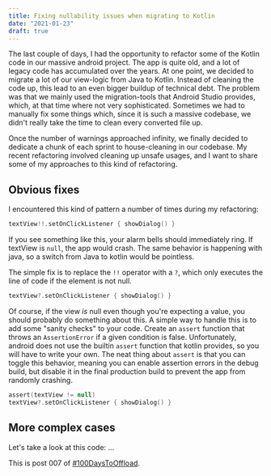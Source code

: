 ```yaml
---
title: Fixing nullability issues when migrating to Kotlin
date: "2021-01-23"
draft: true
---
```


The last couple of days, I had the opportunity to refactor some of the Kotlin code in our massive android project. The app is quite old, and a lot of legacy code has accumulated over the years. At one point, we decided to migrate a lot of our view-logic from Java to Kotlin. Instead of cleaning the code up, this lead to an even bigger buildup of technical debt. The problem was that we mainly used the migration-tools that Android Studio provides, which, at that time where not very sophisticated. Sometimes we had to manually fix some things which, since it is such a massive codebase, we didn't really take the time to clean every converted file up.

Once the number of warnings approached infinity, we finally decided to dedicate a chunk of each sprint to house-cleaning in our codebase. My recent refactoring involved cleaning up unsafe usages, and I want to share some of my approaches to this kind of refactoring.

## Obvious fixes

I encountered this kind of pattern a number of times during my refactoring:

```kt
textView!!.setOnClickListener { showDialog() }
```

If you see something like this, your alarm bells should immediately ring. If textView is `null`, the app would crash. The same behavior is happening with java, so a switch from Java to kotlin would be pointless.

The simple fix is to replace the `!!` operator with a `?`, which only executes the line of code if the element is not null.

```kt
textView?.setOnClickListener { showDialog() }
```

Of course, if the view _is_ null even though you're expecting a value, you should probably do something about this. A simple way to handle this is to add some "sanity checks" to your code. Create an `assert` function that throws an `AssertionError` if a given condition is false. Unfortunately, android does not use the builtin `assert` function that kotlin provides, so you will have to write your own. The neat thing about `assert` is that you can toggle this behavior, meaning you can enable assertion errors in the debug build, but disable it in the final production build to prevent the app from randomly crashing.

```kt
assert(textView != null)
textView?.setOnClickListener { showDialog() }
```

## More complex cases

Let's take a look at this code: ...

This is post 007 of [#100DaysToOffload](https://100daystooffload.com/).
